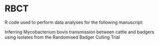 # RBCT

R code used to perform data analyses for the following manuscript:

Inferring Mycobacterium bovis transmission between cattle and badgers using isolates from the Randomised Badger Culling Trial
